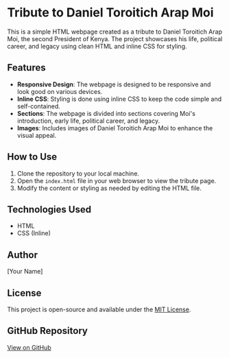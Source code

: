 # Tribute to Daniel Toroitich Arap Moi

This is a simple HTML webpage created as a tribute to Daniel Toroitich Arap Moi, the second President of Kenya. The project showcases his life, political career, and legacy using clean HTML and inline CSS for styling.

## Features
- **Responsive Design**: The webpage is designed to be responsive and look good on various devices.
- **Inline CSS**: Styling is done using inline CSS to keep the code simple and self-contained.
- **Sections**: The webpage is divided into sections covering Moi's introduction, early life, political career, and legacy.
- **Images**: Includes images of Daniel Toroitich Arap Moi to enhance the visual appeal.

## How to Use
1. Clone the repository to your local machine.
2. Open the `index.html` file in your web browser to view the tribute page.
3. Modify the content or styling as needed by editing the HTML file.

## Technologies Used
- HTML
- CSS (Inline)

## Author
[Your Name]

## License
This project is open-source and available under the [MIT License](LICENSE).

## GitHub Repository
[View on GitHub](https://github.com/yourusername/your-repo-name)
